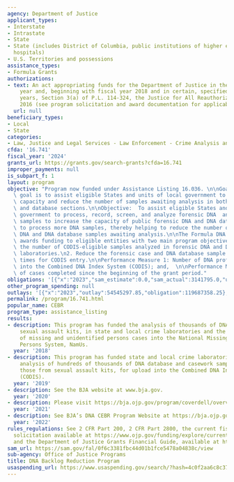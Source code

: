 ```yaml
---
agency: Department of Justice
applicant_types:
- Interstate
- Intrastate
- State
- State (includes District of Columbia, public institutions of higher education and
  hospitals)
- U.S. Territories and possessions
assistance_types:
- Formula Grants
authorizations:
- text: An act appropriating funds for the Department of Justice in the current fiscal
    year and, beginning with fiscal year 2018 and in certain, specified subsequent
    years, Section 3(a) of P.L. 114-324, the Justice for All Reauthorization Act of
    2016 (see program solicitation and award documentation for applicability).
  url: null
beneficiary_types:
- Local
- State
categories:
- Law, Justice and Legal Services - Law Enforcement - Crime Analysis and Data
cfda: '16.741'
fiscal_year: '2024'
grants_url: https://grants.gov/search-grants?cfda=16.741
improper_payments: null
is_subpart_f: 1
layout: program
objective: "Program now funded under Assistance Listing 16.036. \n\nGoal(s):  The\
  \ goal is to assist eligible States and units of local government to increase laboratory\
  \ capacity and reduce the number of samples awaiting analysis in both the casework\
  \ and database sections.\n\nObjective:  To assist eligible States and units of local\
  \ government to process, record, screen, and analyze forensic DNA  and/or DNA database\
  \ samples to increase the capacity of public forensic DNA and DNA database laboratories\
  \ to process more DNA samples, thereby helping to reduce the number of forensic\
  \ DNA and DNA database samples awaiting analysis.\n\nThe Formula DNA CEBR Program\
  \ awards funding to eligible entities with two main program objectives:\n1. Increase\
  \ the number of CODIS-eligible samples analyzed in forensic DNA and DNA database\
  \ laboratories.\n2. Reduce the forensic case and DNA database sample turnaround\
  \ times for CODIS entry.\n\nPerformance Measure 1: Number of DNA profile uploads\
  \ into the Combined DNA Index System (CODIS); and,  \n\nPerformance Measure 2: Number\
  \ of cases completed since the beginning of the grant period."
obligations: '[{"x":"2023","sam_estimate":0.0,"sam_actual":3141795.0,"usa_spending_actual":116255010.51},{"x":"2024","sam_estimate":0.0,"sam_actual":2491297.0,"usa_spending_actual":-2023663.19},{"x":"2025","sam_estimate":0.0,"sam_actual":0.0,"usa_spending_actual":-904209.81}]'
other_program_spending: null
outlays: '[{"x":"2023","outlay":54545297.85,"obligation":119687358.25},{"x":"2024","outlay":3915714.45,"obligation":-180418.42},{"x":"2025","outlay":477944.66,"obligation":-57055.34}]'
permalink: /program/16.741.html
popular_name: CEBR
program_type: assistance_listing
results:
- description: This program has funded the analysis of thousands of DNA cases, including
    sexual assault kits, in state and local crime laboratories and the entry of hundreds
    of missing and unidentified persons cases into the National Missing and Unidentified
    Persons System, NamUs.
  year: '2018'
- description: This program has funded state and local crime laboratories for the
    analysis of hundreds of thousands of DNA database and casework samples, including
    those from sexual assault kits, for upload into the Combined DNA Index System
    (CODIS).
  year: '2019'
- description: See the BJA website at www.bja.gov.
  year: '2020'
- description: Please visit https://bja.ojp.gov/program/coverdell/overview for information.
  year: '2021'
- description: See BJA’s DNA CEBR Program Website at https://bja.ojp.gov/program/dna-cebr/grantees
  year: '2022'
rules_regulations: See 2 CFR Part 200, 2 CFR Part 2800, the current fiscal year’s
  solicitation available at https://www.ojp.gov/funding/explore/current-funding-opportunities,
  and the Department of Justice Grants Financial Guide, available at https://www.ojp.gov/funding/financialguidedoj/overview.
sam_url: https://sam.gov/fal/0f6c3381fbc44d01b1fce5478a04838c/view
sub-agency: Office of Justice Programs
title: DNA Backlog Reduction Program
usaspending_url: https://www.usaspending.gov/search/?hash=4c0f2aa6c8c375eca4b29b3f26864339
---
```

